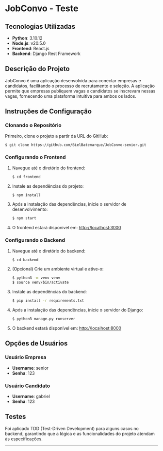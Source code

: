 # JobConvo - Teste

## Tecnologias Utilizadas

- **Python**: 3.10.12
- **Node.js**: v20.5.0
- **Frontend**: React.js
- **Backend**: Django Rest Framework

## Descrição do Projeto

JobConvo é uma aplicação desenvolvida para conectar empresas e candidatos, facilitando o processo de recrutamento e seleção. A aplicação permite que empresas publiquem vagas e candidatos se inscrevam nessas vagas, fornecendo uma plataforma intuitiva para ambos os lados.

## Instruções de Configuração

### Clonando o Repositório

Primeiro, clone o projeto a partir da URL do GitHub:

```bash
$ git clone https://github.com/BielBatemarque/JobConvo-senior.git
```

### Configurando o Frontend

1. Navegue até o diretório do frontend:

    ```bash
    $ cd frontend
    ```

2. Instale as dependências do projeto:

    ```bash
    $ npm install
    ```

3. Após a instalação das dependências, inicie o servidor de desenvolvimento:

    ```bash
    $ npm start
    ```

4. O frontend estará disponível em: [http://localhost:3000](http://localhost:3000)

### Configurando o Backend

1. Navegue até o diretório do backend:

    ```bash
    $ cd backend
    ```

2. (Opcional) Crie um ambiente virtual e ative-o:

    ```bash
    $ python3 -m venv venv
    $ source venv/bin/activate
    ```

3. Instale as dependências do backend:

    ```bash
    $ pip install -r requirements.txt
    ```

4. Após a instalação das dependências, inicie o servidor do Django:

    ```bash
    $ python3 manage.py runserver
    ```

5. O backend estará disponível em: [http://localhost:8000](http://localhost:8000)

## Opções de Usuários

### Usuário Empresa
- **Username**: senior
- **Senha**: 123

### Usuário Candidato
- **Username**: gabriel
- **Senha**: 123

## Testes

Foi aplicado TDD (Test-Driven Development) para alguns casos no backend, garantindo que a lógica e as funcionalidades do projeto atendam às especificações.

---
